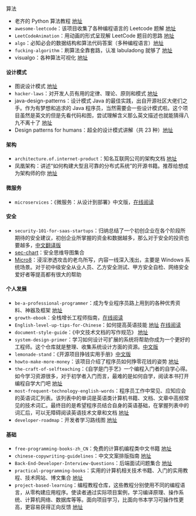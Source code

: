 算法

- 老齐的 Python 算法教程 [地址](https://hellogithub.com/periodical/statistics/click/?target=https://github.com/qiwsir/algorithm)
- `awesome-leetcode`：该项目收集了各种编程语言的 Leetcode 题解 [地址](https://github.com/tangweikun/awesome-leetcode)
- `LeetCodeAnimation`：用动画的形式呈现解 LeetCode 题目的思路 [地址](https://github.com/MisterBooo/LeetCodeAnimation)
- `algo`：必知必会的数据结构和算法代码答案（多种编程语言）[地址](https://github.com/wangzheng0822/algo)
- `fucking-algorithm`：刷算法全靠套路，认准 labuladong 就够了 [地址](https://github.com/labuladong/fucking-algorithm)
- visualgo：各种算法可视化 [地址](https://visualgo.net/zh)

#### 设计模式

- 图说设计模式 [地址](https://design-patterns.readthedocs.io/zh_CN/latest/index.html#)
- `hacker-laws`：对开发人员有用的定律、理论、原则和模式 [地址](https://github.com/nusr/hacker-laws-zh)
- java-design-patterns：设计模式 Java 的最佳实践，出自开源社区大佬们之手。作为有梦想和追求的 Java 程序员，当然需要会一些设计模式啦。这个项目虽然是英文的但是先看代码和图，尝试理解含义那么英文描述也就能猜得八九不离十了 [地址](https://java-design-patterns.com/patterns/)
- Design patterns for humans：超全的设计模式讲解（共 23 种）[地址](https://github.com/guanguans/design-patterns-for-humans-cn)

#### 架构

- `architecture.of.internet-product`：知名互联网公司的架构文档 [地址](https://github.com/davideuler/architecture.of.internet-product)
- 凤凰架构：讲述“如何构建大型且可靠的分布式系统”的开源书籍。推荐给想成为架构师的你 [地址](https://icyfenix.cn/)

#### 微服务

- `microservices`：《微服务：从设计到部署》中文版，[在线阅读](http://oopsguy.com/books/microservices/index.html)

#### 安全

- `security-101-for-saas-startups`：归纳总结了一个初创企业在各个阶段所期待的安全建议，初创企业所掌握的资金和数据越多，那么对于安全的投资也要越多，[中文翻译版](https://github.com/forter/security-101-for-saas-startups/blob/chinese/readme.md)
- [sec-chart](https://hellogithub.com/periodical/statistics/click/?target=https://github.com/SecWiki/sec-chart)：安全思维导图集合
- [Micro8](https://hellogithub.com/periodical/statistics/click/?target=https://github.com/Micropoor/Micro8)：浸淫渗透攻击的老鸟所写，内容一线深入浅出，主要是 Windows 系统场景。对于初中级安全从业人员、乙方安全测试、甲方安全自检、网络安全爱好者等提高都有很大的帮助

#### 个人发展

- `be-a-professional-programmer`：成为专业程序员路上用到的各种优秀资料、神器及框架 [地址](https://github.com/stanzhai/be-a-professional-programmer)
- `growth-ebook`：全栈增长工程师指南，[在线阅读](http://growth.phodal.com/)
- `English-level-up-tips-for-Chinese`：如何提高英语技能 [地址](https://hellogithub.com/periodical/statistics/click/?target=https://github.com/byoungd/English-level-up-tips-for-Chinese) [在线阅读](https://byoungd.gitbook.io/english-level-up-tips/)
- `document-style-guide`：《中文技术文档的写作规范》 [地址](https://hellogithub.com/periodical/statistics/click/?target=https://github.com/ruanyf/document-style-guide)
- `system-design-primer`：学习如何设计可扩展的系统将帮助你成为一个更好的工程师。这个仓库就是整理、收集系统设计方面的资源。[中文版](https://github.com/donnemartin/system-design-primer/blob/master/README-zh-Hans.md)
- `lemonade-stand`：《开源项目挣钱实用手册》[中文版](https://github.com/wizicer/FinancialSupportForOpenSource)
- `howto-make-more-money`：该项目介绍了程序员如何挣零花钱的姿势 [地址](https://hellogithub.com/periodical/statistics/click/?target=https://github.com/easychen/howto-make-more-money)
- `the-craft-of-selfteaching`：《自学是门手艺》一个编程入门者的自学心得。如今学习资源很多，对于初学者入门而言，最难的是如何自学，阅读本书打开编程自学大门吧 [地址](https://hellogithub.com/periodical/statistics/click/?target=https://github.com/selfteaching/the-craft-of-selfteaching)
- `most-frequent-technology-english-words`：程序员工作中常见、应知应会的英语词汇列表。该列表中的单词是英语类计算机书籍、文档、文章中高频常见的技术词汇。最终目的是希望程序员结合自身的英语基础，在掌握列表中的词汇后，可以无障碍阅读英语技术文章和文档 [地址](https://learn-english.dev/)
- `developer-roadmap`：开发者学习路线图 [地址](https://github.com/kamranahmedse/developer-roadmap/tree/master/translations/chinese)

#### 基础

- `free-programming-books-zh_CN`：免费的计算机编程类中文书籍 [地址](https://hellogithub.com/periodical/statistics/click/?target=https://github.com/justjavac/free-programming-books-zh_CN)
- `chinese-copywriting-guidelines`：中文文案排版指南 [地址](https://hellogithub.com/periodical/statistics/click/?target=https://github.com/sparanoid/chinese-copywriting-guidelines)
- `Back-End-Developer-Interview-Questions`：后端面试问题集合 [地址](https://hellogithub.com/periodical/statistics/click/?target=https://github.com/monklof/Back-End-Developer-Interview-Questions)
- `practical-programming-books`：实用的计算机相关技术书籍、入门的实用教程、技术网站、博文集合 [地址](https://hellogithub.com/periodical/statistics/click/?target=https://github.com/EZLippi/practical-programming-books)
- `project-based-learning`：编程教程仓库，这些教程分别使用不同的编程语言，从零构建应用程序。使读者通过实际项目案例，学习编译原理、操作系统、计算机网络、数据库等等。面向项目学习，比面向书本学习可操作性更高，更容易获得正向反馈 [地址](https://hellogithub.com/periodical/statistics/click/?target=https://github.com/tuvtran/project-based-learning)
